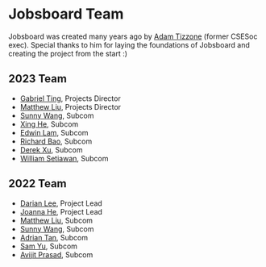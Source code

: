 # Jobsboard Team

Jobsboard was created many years ago by [Adam Tizzone](https://github.com/ad-t) (former CSESoc exec). Special thanks to him for laying the foundations of Jobsboard and creating the project from the start :)

## 2023 Team
- [Gabriel Ting](https://github.com/gtangelo), Projects Director
- [Matthew Liu](https://github.com/matth3wliuu), Projects Director
- [Sunny Wang](https://github.com/casio987), Subcom
- [Xing He](https://github.com/xincczn), Subcom
- [Edwin Lam](https://github.com/oodwin), Subcom
- [Richard Bao](https://github.com/RichardBao1), Subcom
- [Derek Xu](https://github.com/derekxu04), Subcom
- [William Setiawan](https://github.com/william-o-s), Subcom

## 2022 Team
- [Darian Lee](https://github.com/Darianlmj), Project Lead
- [Joanna He](https://github.com/joanna209), Project Lead
- [Matthew Liu](https://github.com/matth3wliuu), Subcom
- [Sunny Wang](https://github.com/casio987), Subcom
- [Adrian Tan](https://github.com/adriantan09), Subcom
- [Sam Yu](https://github.com/samyu1204), Subcom
- [Avijit Prasad](https://github.com/avijits01), Subcom
